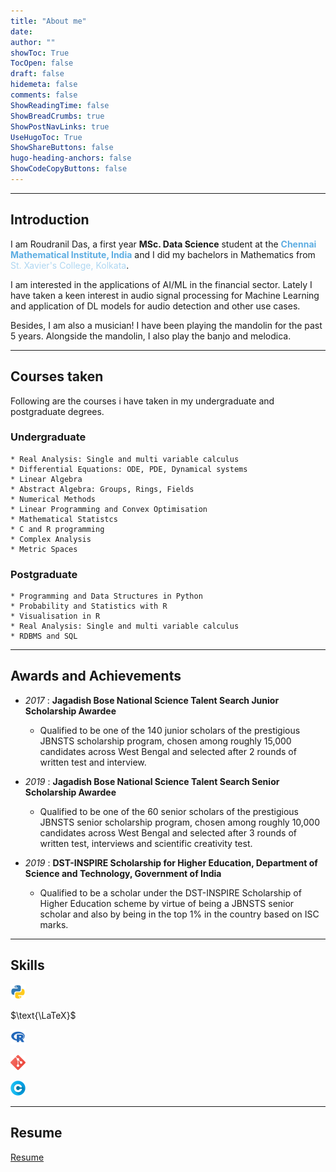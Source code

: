 ```yaml
---
title: "About me"
date:
author: ""
showToc: True
TocOpen: false
draft: false
hidemeta: false
comments: false
ShowReadingTime: false
ShowBreadCrumbs: true
ShowPostNavLinks: true
UseHugoToc: True
ShowShareButtons: false
hugo-heading-anchors: false
ShowCodeCopyButtons: false
---
```


---

## Introduction

I am Roudranil Das, a first year **MSc. Data Science** student at the <span style="color:#5DADE2">**Chennai Mathematical Institute, India**</span> and I did my bachelors in Mathematics from <span style="color:#AED6F1">St. Xavier's College, Kolkata</span>. 

I am interested in the applications of AI/ML in the financial sector. Lately I have taken a keen interest in audio signal processing for Machine Learning and application of DL models for audio detection and other use cases. 

Besides, I am also a musician! I have been playing the mandolin for the past 5 years. Alongside the mandolin, I also play the banjo and melodica.

---

## Courses taken

Following are the courses i have taken in my undergraduate and postgraduate degrees.

### Undergraduate

    * Real Analysis: Single and multi variable calculus
    * Differential Equations: ODE, PDE, Dynamical systems
    * Linear Algebra
    * Abstract Algebra: Groups, Rings, Fields
    * Numerical Methods
    * Linear Programming and Convex Optimisation
    * Mathematical Statistcs
    * C and R programming
    * Complex Analysis
    * Metric Spaces

### Postgraduate
    * Programming and Data Structures in Python
    * Probability and Statistics with R
    * Visualisation in R
    * Real Analysis: Single and multi variable calculus
    * RDBMS and SQL

---

## Awards and Achievements

- _2017_ : **Jagadish Bose National Science Talent Search Junior Scholarship Awardee**
  - Qualified to be one of the 140 junior scholars of the prestigious JBNSTS scholarship program, chosen among roughly 15,000 candidates across West Bengal and selected after 2 rounds of written test and interview.

- _2019_ : **Jagadish Bose National Science Talent Search Senior Scholarship Awardee**
  - Qualified to be one of the 60 senior scholars of the prestigious JBNSTS senior scholarship program, chosen among roughly 10,000 candidates across West Bengal and selected after 3 rounds of written test, interviews and scientific creativity test.

- _2019_ : **DST-INSPIRE Scholarship for Higher Education, Department of Science and Technology, Government of India**
  - Qualified to be a scholar under the DST-INSPIRE Scholarship of Higher Education scheme by virtue of being a JBNSTS senior scholar and also by being in the top 1% in the country based on ISC marks.

---

## Skills

![Python](/fontawesome/python.png) 
<!-- `Python` <span style="float:right; position:relative; text-size:medium;">90%</span> -->
<div class="skillbox">
	<div class="skill">
		<div class="level" style="width: 90%; background-color: #646464;"></div>
	</div>
</div>

$\text{\LaTeX}$ 
<!-- <span style="float:right; position:relative; text-size:medium;">90%</span> -->
<div class="skillbox">
	<div class="skill">
		<div class="level" style="width: 90%; background-color: #646464;"></div>
	</div>
</div>

![R](/fontawesome/R.png)
<!-- `R` <span style="float:right; position:relative; text-size:medium;">80%</span> -->
<div class="skillbox">
	<div class="skill">
		<div class="level" style="width: 80%; background-color: #646464;"></div>
	</div>
</div>

![git](/fontawesome/git.png)
<!-- `Git` <span style="float:right; position:relative; text-size:medium;">70%</span> -->
<div class="skillbox">
	<div class="skill">
		<div class="level" style="width: 70%; background-color: #646464;"></div>
	</div>
</div>

![C](/fontawesome/c.png)
<!-- `C` <span style="float:right; position:relative; text-size:medium;">60%</span> -->
<div class="skillbox">
	<div class="skill">
		<div class="level" style="width: 60%; background-color: #646464;"></div>
	</div>
</div>
		
---
## Resume

<!-- [Resume](/pdf/roudranil-resume.pdf "My resume") -->
[Resume](/resume/roudranil-resume.pdf "My resume")



